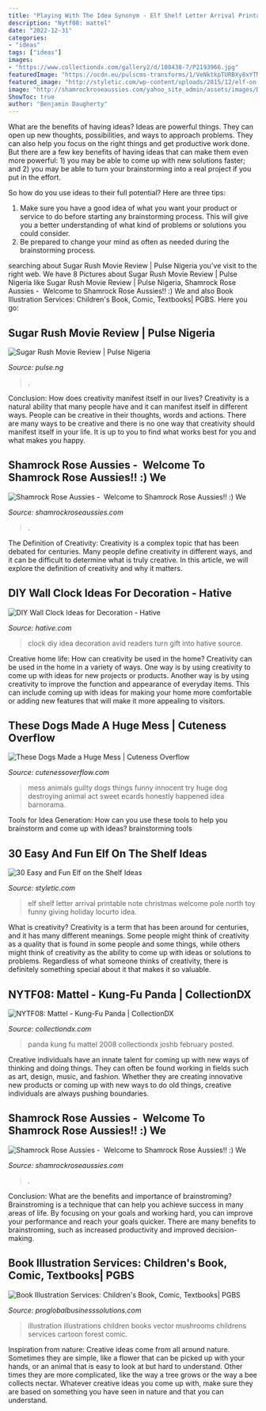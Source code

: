 ```yaml
---
title: "Playing With The Idea Synonym - Elf Shelf Letter Arrival Printable Note Christmas Welcome Pole North Toy Funny Giving Holiday Locurto Idea"
description: "Nytf08: mattel"
date: "2022-12-31"
categories:
- "ideas"
tags: ["ideas"]
images:
- "https://www.collectiondx.com/gallery2/d/108438-7/P2193966.jpg"
featuredImage: "https://ocdn.eu/pulscms-transforms/1/VeNktkpTURBXy8xYTM1ZDFhNzYyNGNjMWY1YTcyZTc3OTU1Nzg3ZjY0OS5qcGeSlQMACs0EOM0CX5MFzQSwzQJ2"
featured_image: "http://styletic.com/wp-content/uploads/2015/12/elf-on-the-shelf-ideas/29-elf-on-the-shelf-ideas.jpg"
image: "http://shamrockroseaussies.com/yahoo_site_admin/assets/images/DSC_0131.262172613_std.JPG"
ShowToc: true
author: "Benjamin Daugherty"
---
```



What are the benefits of having ideas?
Ideas are powerful things. They can open up new thoughts, possibilities, and ways to approach problems. They can also help you focus on the right things and get productive work done.
But there are a few key benefits of having ideas that can make them even more powerful: 1) you may be able to come up with new solutions faster; and 2) you may be able to turn your brainstorming into a real project if you put in the effort.

So how do you use ideas to their full potential? Here are three tips: 
1) Make sure you have a good idea of what you want your product or service to do before starting any brainstorming process. This will give you a better understanding of what kind of problems or solutions you could consider. 
2) Be prepared to change your mind as often as needed during the brainstorming process.

	

		
searching about Sugar Rush Movie Review | Pulse Nigeria you've visit to the right web. We have 8 Pictures about Sugar Rush Movie Review | Pulse Nigeria like Sugar Rush Movie Review | Pulse Nigeria, Shamrock Rose Aussies - ﻿﻿﻿ Welcome to Shamrock Rose Aussies!! :) We and also Book Illustration Services: Children&#039;s Book, Comic, Textbooks| PGBS. Here you go:
		
    
## Sugar Rush Movie Review | Pulse Nigeria

<img loading=lazy src="https://ocdn.eu/pulscms-transforms/1/VeNktkpTURBXy8xYTM1ZDFhNzYyNGNjMWY1YTcyZTc3OTU1Nzg3ZjY0OS5qcGeSlQMACs0EOM0CX5MFzQSwzQJ2" onerror="this.onerror=null;this.src='https://tse3.mm.bing.net/th?id=OIP.LE1Zytc7a_q99SqUTOu6iQHaD4&amp;pid=15.1';" alt="Sugar Rush Movie Review | Pulse Nigeria">

_Source: pulse.ng_

>. 

	

Conclusion: How does creativity manifest itself in our lives?
Creativity is a natural ability that many people have and it can manifest itself in different ways. People can be creative in their thoughts, words and actions. There are many ways to be creative and there is no one way that creativity should manifest itself in your life. It is up to you to find what works best for you and what makes you happy.

    
## Shamrock Rose Aussies - ﻿﻿﻿ Welcome To Shamrock Rose Aussies!! :) We

<img loading=lazy src="http://shamrockroseaussies.com/yahoo_site_admin/assets/images/DSC_0795.124232659_std.JPG" onerror="this.onerror=null;this.src='https://tse1.mm.bing.net/th?id=OIP.uNGK2SLKxvFz2D7N60oTtwHaEU&amp;pid=15.1';" alt="Shamrock Rose Aussies - ﻿﻿﻿ Welcome to Shamrock Rose Aussies!! :) We">

_Source: shamrockroseaussies.com_

>. 

	

The Definition of Creativity:
Creativity is a complex topic that has been debated for centuries. Many people define creativity in different ways, and it can be difficult to determine what is truly creative. In this article, we will explore the definition of creativity and why it matters.

    
## DIY Wall Clock Ideas For Decoration - Hative

<img loading=lazy src="https://hative.com/wp-content/uploads/2015/02/clock-ideas-for-decoration/2-wall-clock-decorating-ideas.jpg" onerror="this.onerror=null;this.src='https://tse2.mm.bing.net/th?id=OIP._dG8S7jpsqNMeP64YMCwtAHaLH&amp;pid=15.1';" alt="DIY Wall Clock Ideas for Decoration - Hative">

_Source: hative.com_

>clock diy idea decoration avid readers turn gift into hative source. 

	

Creative home life: How can creativity be used in the home?
Creativity can be used in the home in a variety of ways. One way is by using creativity to come up with ideas for new projects or products. Another way is by using creativity to improve the function and appearance of everyday items. This can include coming up with ideas for making your home more comfortable or adding new features that will make it more appealing to visitors.

    
## These Dogs Made A Huge Mess | Cuteness Overflow

<img loading=lazy src="http://www.cutenessoverflow.com/wp-content/uploads/2016/06/black-dog-mess.png" onerror="this.onerror=null;this.src='https://tse4.mm.bing.net/th?id=OIP.hEENdFVaVXY81co0gE2kZgHaJ4&amp;pid=15.1';" alt="These Dogs Made a Huge Mess | Cuteness Overflow">

_Source: cutenessoverflow.com_

>mess animals guilty dogs things funny innocent try huge dog destroying animal act sweet ecards honestly happened idea barnorama. 

	

Tools for Idea Generation: How can you use these tools to help you brainstorm and come up with ideas?
brainstorming tools 
    
## 30 Easy And Fun Elf On The Shelf Ideas

<img loading=lazy src="http://styletic.com/wp-content/uploads/2015/12/elf-on-the-shelf-ideas/29-elf-on-the-shelf-ideas.jpg" onerror="this.onerror=null;this.src='https://tse3.mm.bing.net/th?id=OIP.qlVepWqHWMlHfzgJzHWLLwHaL_&amp;pid=15.1';" alt="30 Easy and Fun Elf on the Shelf Ideas">

_Source: styletic.com_

>elf shelf letter arrival printable note christmas welcome pole north toy funny giving holiday locurto idea. 

	

What is creativity?
Creativity is a term that has been around for centuries, and it has many different meanings. Some people might think of creativity as a quality that is found in some people and some things, while others might think of creativity as the ability to come up with ideas or solutions to problems. Regardless of what someone thinks of creativity, there is definitely something special about it that makes it so valuable.

    
## NYTF08: Mattel - Kung-Fu Panda | CollectionDX

<img loading=lazy src="https://www.collectiondx.com/gallery2/d/108438-7/P2193966.jpg" onerror="this.onerror=null;this.src='https://tse1.mm.bing.net/th?id=OIP.vuMUzK1Dg4xVJgy2NjDiUwHaFj&amp;pid=15.1';" alt="NYTF08: Mattel - Kung-Fu Panda | CollectionDX">

_Source: collectiondx.com_

>panda kung fu mattel 2008 collectiondx joshb february posted. 

	

Creative individuals have an innate talent for coming up with new ways of thinking and doing things. They can often be found working in fields such as art, design, music, and fashion. Whether they are creating innovative new products or coming up with new ways to do old things, creative individuals are always pushing boundaries.

    
## Shamrock Rose Aussies - ﻿﻿﻿ Welcome To Shamrock Rose Aussies!! :) We

<img loading=lazy src="http://shamrockroseaussies.com/yahoo_site_admin/assets/images/DSC_0131.262172613_std.JPG" onerror="this.onerror=null;this.src='https://tse2.mm.bing.net/th?id=OIP.FA26ASpfj6MQy1hfWiuc9wHaE-&amp;pid=15.1';" alt="Shamrock Rose Aussies - ﻿﻿﻿ Welcome to Shamrock Rose Aussies!! :) We">

_Source: shamrockroseaussies.com_

>. 

	

Conclusion: What are the benefits and importance of brainstroming?
Brainstroming is a technique that can help you achieve success in many areas of life. By focusing on your goals and working hard, you can improve your performance and reach your goals quicker. There are many benefits to brainstroming, such as increased productivity and improved decision-making.

    
## Book Illustration Services: Children&#039;s Book, Comic, Textbooks| PGBS

<img loading=lazy src="https://www.proglobalbusinesssolutions.com/wp-content/uploads/2017/02/garden-illustration.jpg" onerror="this.onerror=null;this.src='https://tse1.mm.bing.net/th?id=OIP.VFQArrrzSuSTDrhQOxS51wHaE7&amp;pid=15.1';" alt="Book Illustration Services: Children&#039;s Book, Comic, Textbooks| PGBS">

_Source: proglobalbusinesssolutions.com_

>illustration illustrations children books vector mushrooms childrens services cartoon forest comic. 

	

Inspiration from nature:
Creative ideas come from all around nature. Sometimes they are simple, like a flower that can be picked up with your hands, or an animal that is easy to look at but hard to understand. Other times they are more complicated, like the way a tree grows or the way a bee collects nectar. Whatever creative ideas you come up with, make sure they are based on something you have seen in nature and that you can understand.

